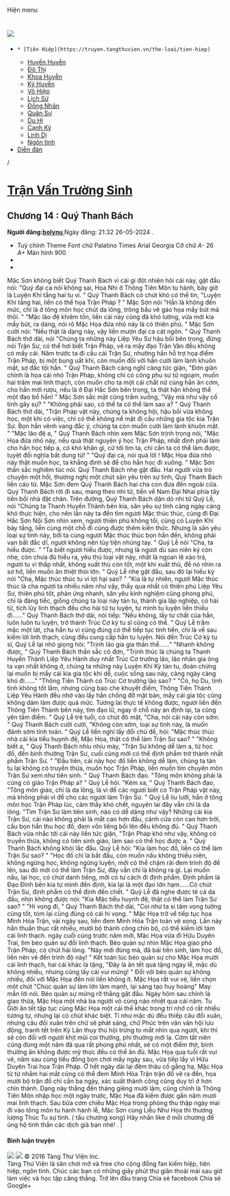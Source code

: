 Hiện menu
# [ ![](https://truyen.tangthuvien.vn/images/logo-web-gray.png) ](https://truyen.tangthuvien.vn "doc truyen")
  *     * [Tiên Hiệp](https://truyen.tangthuvien.vn/the-loai/tien-hiep)
    * [Huyền Huyễn](https://truyen.tangthuvien.vn/the-loai/huyen-huyen)
    * [Đô Thị](https://truyen.tangthuvien.vn/the-loai/do-thi)
    * [Khoa Huyễn](https://truyen.tangthuvien.vn/the-loai/khoa-huyen)
    * [Kỳ Huyễn](https://truyen.tangthuvien.vn/the-loai/ky-huyen)
    * [Võ Hiệp](https://truyen.tangthuvien.vn/the-loai/vo-hiep)
    * [Lịch Sử](https://truyen.tangthuvien.vn/the-loai/lich-su)
    * [Đồng Nhân](https://truyen.tangthuvien.vn/the-loai/dong-nhan)
    * [Quân Sự](https://truyen.tangthuvien.vn/the-loai/quan-su)
    * [Du Hí](https://truyen.tangthuvien.vn/the-loai/du-hi)
    * [Cạnh Kỹ](https://truyen.tangthuvien.vn/the-loai/canh-ky)
    * [Linh Dị](https://truyen.tangthuvien.vn/the-loai/linh-di)
    * [Ngôn tình](https://ngontinh.tangthuvien.vn/)
  * [Diễn đàn](http://tangthuvien.vn/forum)


/
# [Trận Vấn Trường Sinh](https://truyen.tangthuvien.vn/doc-truyen/tran-van-truong-sinh "Trận Vấn Trường Sinh")
## Chương 14 : Quý Thanh Bách
**Người đăng:[bolynu ](https://truyen.tangthuvien.vn/converter/bolynu)**
Ngày đăng: 21:32 26-05-2024
. 
  * Tuỳ chỉnh
Theme
Font chữ
Palatino Times Arial Georgia
Cỡ chữ
_A-_ 26 _A+_
Màn hình
900
  * [](https://truyen.tangthuvien.vn/doc-truyen/tran-van-truong-sinh/chuong-14#list-comment "Bình luận")
  * [](https://truyen.tangthuvien.vn/nap-xu "Nạp tiền")


Mặc Sơn không biết Quý Thanh Bách vì cái gì đột nhiên hỏi cái này, gật đầu nói: "Quý đại ca nói không sai, Họa Nhi ở Thông Tiên Môn tu hành, bây giờ là Luyện Khí tầng hai tu vi. " Quý Thanh Bách có chút khó có thể tin, "Luyện Khí tầng hai, liền có thể họa Trận Pháp ? " Mặc Sơn nói "Hẳn là không đến mức, chỉ là ở tông môn học chút da lông, trông bầu vẽ gáo họa mấy bút mà thôi. " "Mặc lão đệ khiêm tốn, liền cái này cũng đã khó lường, vừa mới kia mấy bút, ra dáng, nói rõ Mặc Họa đứa nhỏ này là có thiên phú. " Mặc Sơn cười nói: "Nếu thật là dạng này, vậy liền mượn đại ca cát ngôn. " Quý Thanh Bách thở dài, nói "Chúng ta những này Liệp Yêu Sư hậu bối bên trong, đừng nói Trận Sư, có thể hơi biết Trận Pháp, vẽ ra mấy đạo Trận Văn đều không có mấy cái. Năm trước ta đi cầu cái Trận Sư, nhường hắn hỗ trợ họa điểm Trận Pháp, bị một bụng uất khí, còn muốn đối với hắn cười làm lành khuôn mặt, sợ đắc tội hắn. " Quý Thanh Bách càng nghĩ càng tức giận, "Đơn giản chính là họa cái nhỏ Trận Pháp, không chỉ có công phu sư tử ngoạm, muốn hai trăm mai linh thạch, còn muốn cho ta một cái chất nữ cùng hắn ăn cơm, cho hắn mời rượu, nếu là ở Đại Hắc Sơn bên trong, ta thật hận không thể một đao bổ hắn! " Mặc Sơn sắc mặt cũng trầm xuống, "Vậy mà như vậy cố tình gây sự? " "Không phải sao, có thể ta có thể làm sao a? " Quý Thanh Bách thở dài, "Trận Pháp vật này, chúng ta không hội, hậu bối vừa không học, một khi có việc, chỉ có thể không nể mặt đi cầu những gia tộc kia Trận Sư. Bọn hắn vênh vang đắc ý, chúng ta còn muốn cười làm lành khuôn mặt. " "Mặc lão đệ a, " Quý Thanh Bách nhìn xem Mặc Sơn trịnh trọng nói, "Mặc Họa đứa nhỏ này, nếu quả thật nguyện ý học Trận Pháp, nhất định phải làm cho hắn học tiếp a, có khó khăn gì, cứ tới tìm ta, chỉ cần ta có thể làm được, tuyệt đối nghĩa bất dung từ! " "Quý đại ca, nói quá lời ! Mặc Họa đứa nhỏ này thật muốn học, ta khẳng định sẽ để cho hắn học đi xuống. " Mặc Sơn thần sắc nghiêm túc nói. Quý Thanh Bách nhẹ gật đầu. Hai người vừa trò chuyện một hồi, thương nghị một chút săn yêu trên sự tình, Quý Thanh Bách liền cáo từ. Mặc Sơn đem Quý Thanh Bách hai cha con đưa đến ngoài cửa. Quý Thanh Bách rời đi sau, mang theo nhi tử, tiến về Nam Đại Nhai phía tây tiền bối nhà đặt chân. Trên đường, Quý Thanh Bách dặn dò nhi tử Quý Lễ, nói "Chúng ta Thanh Huyền Thành bên kia, săn yêu sự tình càng ngày càng khó thực hiện, cho nên lần này ta đến tìm ngươi Mặc thúc thúc, cùng đi Đại Hắc Sơn Nội Sơn nhìn xem, ngươi thiên phú không tồi, cũng có Luyện Khí bảy tầng, liền cùng một chỗ đi cùng được thêm kiến thức. Nhưng là săn yêu loại sự tình này, bởi ta cùng ngươi Mặc thúc thúc bọn hắn đến, không phải vạn bất đắc dĩ, ngươi không nên tùy tiện nhúng tay. " Quý Lễ nói "Cha, ta hiểu được. " "Ta biết ngươi hiểu được, nhưng là ngươi dù sao niên kỷ còn nhẹ, còn chưa đủ hiểu ra, yêu thú loại vật này, nhất là ngoan lệ xảo trá, ngươi tu vi thấp nhất, không xuất thủ còn tốt, một khi xuất thủ, để nó nhìn ra sơ hở, liền muốn ăn thiệt thòi lớn. " Quý Lễ nhẹ gật đầu, sau đó lại hiếu kỳ nói "Cha, Mặc thúc thúc tu vi lợi hại sao? " "Kia là tự nhiên, ngươi Mặc thúc thúc là cha ngươi ta nhiều năm như vậy, thấy qua nhất có thiên phú Liệp Yêu Sư, thiên phú tốt, phản ứng nhanh, săn yêu kinh nghiệm cũng phong phú, chỉ là đáng tiếc, giống chúng ta loại này tán tu, thành gia lập nghiệp, có hài tử, tích lũy linh thạch đều cho hài tử tu luyện, tự mình tu luyện liền thiếu đi......" Quý Thanh Bách thở dài, nói tiếp: "Nếu không, lấy tư chất của hắn, luôn luôn tu luyện, trở thành Trúc Cơ kỳ tu sĩ cũng có thể. " Quý Lễ trầm mặc một lát, cha hắn tu vi cũng đúng có thể tiếp tục tinh tiến, chỉ là về sau kiếm lời linh thạch, cũng đều cung cấp hắn tu luyện. Nói đến Trúc Cơ kỳ tu sĩ, Quý Lễ lại nhỏ giọng hỏi: "Trịnh lão gia gia thân thể......" "Nhanh không được, " Quý Thanh Bách thần sắc cô đơn, "Trịnh thúc là chúng ta Thanh Huyền Thành Liệp Yêu Hành duy nhất Trúc Cơ trưởng lão, lão nhân gia ông ta vạn nhất không ở, chúng ta những này Luyện Khí Kỳ tán tu, đoán chừng lại muốn bị mấy cái kia gia tộc khi dễ, cuộc sống sau này, càng ngày càng khó đi......" "Thông Tiên Thành có Trúc Cơ trưởng lão sao? " "Có, họ Du, tính tình không tốt lắm, nhưng cũng bao che khuyết điểm, Thông Tiên Thành Liệp Yêu Hành đều nhờ vào lấy hắn chống đỡ mặt bàn, mấy cái gia tộc cũng không dám làm được quá mức. Tương lai thực tế không được, ngươi liền đến Thông Tiên Thành bên này, tìm đạo lữ, ngay ở chỗ này an định lại, ta cũng yên tâm điểm. " Quý Lễ trẻ tuổi, có chút đỏ mặt, "Cha, nói cái này còn sớm. " Quý Thanh Bách cười cười, "Không còn sớm, loại sự tình này, là muốn đánh sớm tính toán. " Quý Lễ liền nghĩ lấy đổi chủ đề, hỏi: "Mặc thúc thúc nhà cái kia tiểu huynh đệ, Mặc Họa, thật có thể làm Trận Sư sao? " "Không biết a, " Quý Thanh Bách nhíu nhíu mày, "Trận Sư không dễ làm a, từ học đồ, đến bình thường Trận Sư, cuối cùng mới có thể định phẩm trở thành nhất phẩm Trận Sư. " "Đầu tiên, cái này học đồ liền không dễ làm, chúng ta tán tu lại không có truyền thừa, muốn học Trận Pháp, liền muốn tìm chuyên môn Trận Sư xem như tiên sinh. " Quý Thanh Bách đạo. "Tông môn không phải là cũng có giáo Trận Pháp a? " Quý Lễ hỏi. "Kém xa, " Quý Thanh Bách đạo, "Tông môn giáo, chỉ là da lông, là vì để các ngươi biết có Trận Pháp vật này, mà không phải vì để cho các ngươi làm Trận Sư. " Quý Lễ líu lưỡi, hắn ở tông môn học Trận Pháp lúc, cảm thấy khó chết, nguyên lai đây vẫn chỉ là da lông. "Tìm Trận Sư làm tiên sinh, nào có dễ dàng như vậy? Những cái kia Trận Sư, cái nào không phải là mắt cao hơn đầu, cánh cửa còn cao hơn trời, cầu bọn hắn thu học đồ, đem vốn liếng bồi lên đều không đủ. " Quý Thanh Bách vừa nhắc tới cái này liền tức giận, "Trận Pháp khó như vậy, không có truyền thừa, không có tiên sinh giáo, làm sao có thể học được a. " Quý Thanh Bách không khỏi lắc đầu. Quý Lễ hỏi: "Kia làm học đồ, liền có thể làm Trận Sư sao? " "Học đồ chỉ là bắt đầu, còn muốn nấu không thiếu niên, không ngừng học, không ngừng luyện, mới có thể chậm rãi đem trình độ đề lên, sau đó mới có thể làm Trận Sư, đây vẫn chỉ là không ra gì. Lại muốn nấu, lại học, có chút danh tiếng, mới có tư cách đi định phẩm. Định phẩm là Đạo Đình bên kia tự mình đến định, kia lại là một đạo lớn hạm......Có chút Trận Sư, định phẩm có thể định đến chết. " Quý Lễ đã nghe được tê cả da đầu, nhịn không được nói: "Kia Mặc tiểu huynh đệ, thật có thể làm Trận Sư sao? " "Hi vọng đi, " Quý Thanh Bách thở dài, "Coi như ta si tâm vọng tưởng cũng tốt, tóm lại cũng đúng có cái hi vọng. " Mặc Họa trở về tiếp tục họa Minh Hỏa Trận, vài ngày sau, liền đem Minh Hỏa Trận toàn vẽ xong. Lần này hắn thuần thục rất nhiều, mười bộ thành công chín bộ, có thể kiếm lời tám cái linh thạch. ngày cuối cùng trước năm mới, Mặc Họa vừa đi Hữu Duyên Trai, tìm béo quản sự đổi linh thạch. Béo quản sự nhìn Mặc Họa giao phó Trận Pháp, có chút hài lòng. "Này mới đúng mà, đã bái tiên sinh, làm học đồ, liền nên vẽ đến trình độ này! " Kết toán lúc béo quản sự cho Mặc Họa mười cái linh thạch, hai cái khác là tặng, "Đây là ăn tết quà tặng ngày lễ, mặc dù không nhiều, nhưng cũng lấy cái vui mừng! " Đối với béo quản sự không nhiều, đối với Mặc Họa đến nói liền không ít. Mặc Họa rất vui vẻ, liền chọn một chút "Chúc quản sự làm lớn làm mạnh, lại sáng tạo huy hoàng" May mắn lời nói. Béo quản sự mừng rỡ thẳng gật đầu. Ngày hôm sau chính là giao thừa, Mặc Họa một nhà ba người vô cùng náo nhiệt qua cái năm. Tu Giới ăn tết tập tục cùng Mặc Họa một cái thế khác trong trí nhớ có rất nhiều tương tự, nhưng lại có chút khác biệt. Tỉ như mặc dù đều thiếp câu đối xuân, nhưng câu đối xuân trên chữ sẽ phát sáng, chữ Phúc trên vân văn hội lưu động, tranh tết trên Kỳ Lân thụy thú hội trừng to mắt nhìn qua ngươi, khi thì sẽ còn đối với ngươi khịt mũi coi thường, phi thường mới lạ. Cơm tất niên cũng đúng một năm đã qua rất phong phú nhất, sẽ có một điểm thịt, bình thường ăn không được mỹ thực đều có thể ăn đủ. Mặc Họa qua tuổi rất vui vẻ, năm sau cùng tiểu đồng bọn chơi mấy ngày sau, vừa tiếp lấy vì Hữu Duyên Trai họa Trận Pháp. Ở hết ngày dài lại đêm thâu cố gắng hạ, Mặc Họa từ từ nhắm hai mắt cũng có thể đem Minh Hỏa Trận trận đồ vẽ ra đến, họa mười bộ trận đồ chỉ cần ba ngày, xác suất thành công cũng duy trì ở hơn chín thành. Dạng này thẳng đến tháng giêng mười lăm, cũng chính là Thông Tiên Môn nhập học một ngày trước, Mặc Họa đã kiếm được gần năm mươi mai linh thạch. Sau bữa cơm chiều Mặc Họa trong phòng thu thập ngày mai đi vào tông môn tu hành hành lễ, Mặc Sơn cùng Liễu Như Họa thì thương lượng Thúc Tu sự tình. ( tấu chương xong) 
Hãy nhấn like ở mỗi chương để ủng hộ tinh thần các dịch giả bạn nhé!
. 
|
#### Bình luận truyện
![](https://truyen.tangthuvien.vn/images/ajax-loader-tr.gif)
![](https://truyen.tangthuvien.vn/images/logo-web-gray.png)
© 2016 Tàng Thư Viện Inc.  
Tàng Thư Viện là sân chơi mở và free cho cộng đồng fan kiếm hiệp, tiên hiệp, ngôn tình. Chúc các bạn có những giây phút thư giãn thoải mái sau giờ làm việc và học tập căng thẳng. 
Trở lên đầu trang
Chia sẻ facebook
Chia sẻ Google+
